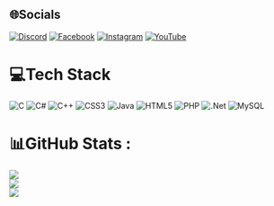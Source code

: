 
## 🌐Socials
[![Discord](https://img.shields.io/badge/Discord-%237289DA.svg?logo=discord&logoColor=white)](htttps://discord.gg/https://discord.gg/WpSaHUJJyB) [![Facebook](https://img.shields.io/badge/Facebook-%231877F2.svg?logo=Facebook&logoColor=white)](https://facebook.com/https://www.facebook.com/DinoPeo2810) [![Instagram](https://img.shields.io/badge/Instagram-%23E4405F.svg?logo=Instagram&logoColor=white)](https://instagram.com/https://www.instagram.com/dinopeoo/) [![YouTube](https://img.shields.io/badge/YouTube-%23FF0000.svg?logo=YouTube&logoColor=white)](https://youtube.com/c/https://www.youtube.com/@dinopeo2810) 

# 💻Tech Stack
![C](https://img.shields.io/badge/c-%2300599C.svg?style=for-the-badge&logo=c&logoColor=white) ![C#](https://img.shields.io/badge/c%23-%23239120.svg?style=for-the-badge&logo=c-sharp&logoColor=white) ![C++](https://img.shields.io/badge/c++-%2300599C.svg?style=for-the-badge&logo=c%2B%2B&logoColor=white) ![CSS3](https://img.shields.io/badge/css3-%231572B6.svg?style=for-the-badge&logo=css3&logoColor=white) ![Java](https://img.shields.io/badge/java-%23ED8B00.svg?style=for-the-badge&logo=java&logoColor=white) ![HTML5](https://img.shields.io/badge/html5-%23E34F26.svg?style=for-the-badge&logo=html5&logoColor=white) ![PHP](https://img.shields.io/badge/php-%23777BB4.svg?style=for-the-badge&logo=php&logoColor=white) ![.Net](https://img.shields.io/badge/.NET-5C2D91?style=for-the-badge&logo=.net&logoColor=white) ![MySQL](https://img.shields.io/badge/mysql-%2300f.svg?style=for-the-badge&logo=mysql&logoColor=white)
# 📊GitHub Stats :
![](https://github-readme-stats.vercel.app/api?username=DuyPhatpeo&theme=radical&hide_border=false&include_all_commits=false&count_private=false)<br/>
![](https://github-readme-streak-stats.herokuapp.com/?user=DuyPhatpeo&theme=radical&hide_border=false)<br/>
![](https://github-readme-stats.vercel.app/api/top-langs/?username=DuyPhatpeo&theme=radical&hide_border=false&include_all_commits=false&count_private=false&layout=compact)
